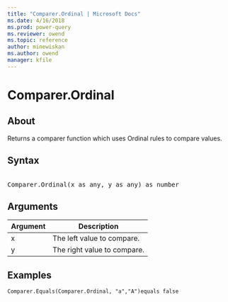 ```yaml
---
title: "Comparer.Ordinal | Microsoft Docs"
ms.date: 4/16/2018
ms.prod: power-query
ms.reviewer: owend
ms.topic: reference
author: minewiskan
ms.author: owend
manager: kfile
---
```

# Comparer.Ordinal

  
## About  
Returns a comparer function which uses Ordinal rules to compare values.  
  
## Syntax

<pre> 
Comparer.Ordinal(x as any, y as any) as number  
</pre> 
  
## Arguments  
  
|Argument|Description|  
|------------|---------------|  
|x|The left value to compare.|  
|y|The right value to compare.|  
  
## Examples  
  
```powerquery-m 
Comparer.Equals(Comparer.Ordinal, "a","A")equals false  
```  
